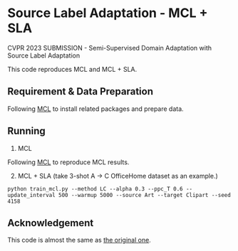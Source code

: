 # Source Label Adaptation - MCL + SLA
CVPR 2023 SUBMISSION - Semi-Supervised Domain Adaptation with Source Label Adaptation

This code reproduces MCL and MCL + SLA.

## Requirement & Data Preparation
Following [MCL](https://github.com/chester256/MCL) to install related packages and prepare data.

## Running

1. MCL

Following [MCL](https://github.com/chester256/MCL) to reproduce MCL results.

2. MCL + SLA (take 3-shot A -> C OfficeHome dataset as an example.)

```
python train_mcl.py --method LC --alpha 0.3 --ppc_T 0.6 --update_interval 500 --warmup 5000 --source Art --target Clipart --seed 4158
```

## Acknowledgement
This code is almost the same as [the original one](https://github.com/chester256/MCL).
